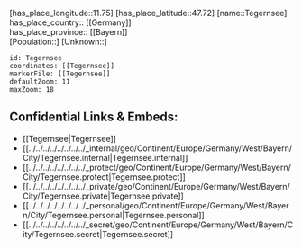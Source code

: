 ﻿---
location: [47.72,11.75] 
mapzoom: [7,12] 
mapmarker: city 
type: City
tags:
- geo/City


SpocWebEntityId: 34791
isDeleted: false
confidential: public

---
[has_place_longitude::11.75] 
[has_place_latitude::47.72] 
[name::Tegernsee] 
has_place_country:: [[Germany]]  
has_place_province:: [[Bayern]]  
[Population::] 
[Unknown::] 


```leaflet
id: Tegernsee
coordinates: [[Tegernsee]] 
markerFile: [[Tegernsee]] 
defaultZoom: 11 
maxZoom: 18
```


## Confidential Links & Embeds: 
- [[Tegernsee|Tegernsee]]  
- [[../../../../../../../../_internal/geo/Continent/Europe/Germany/West/Bayern/City/Tegernsee.internal|Tegernsee.internal]] 
- [[../../../../../../../../_protect/geo/Continent/Europe/Germany/West/Bayern/City/Tegernsee.protect|Tegernsee.protect]] 
- [[../../../../../../../../_private/geo/Continent/Europe/Germany/West/Bayern/City/Tegernsee.private|Tegernsee.private]] 
- [[../../../../../../../../_personal/geo/Continent/Europe/Germany/West/Bayern/City/Tegernsee.personal|Tegernsee.personal]] 
- [[../../../../../../../../_secret/geo/Continent/Europe/Germany/West/Bayern/City/Tegernsee.secret|Tegernsee.secret]] 
